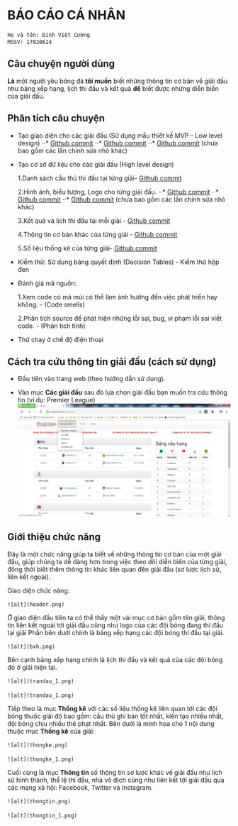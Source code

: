 # BÁO CÁO CÁ NHÂN
	Họ và tên: Đinh Việt Cường
	MSSV: 17020624
 ## Câu chuyện người dùng

**Là** một người yêu bóng đá 
**tôi muốn** biết những thông tin cơ bản về giải đấu như bảng xếp hạng, lịch thi đấu và kết quả 
**để** biết được những diễn biến của giải đấu.

## Phân tích câu chuyện
- Tạo giao diện cho các giải đấu.(Sử dụng mẫu thiết kế MVP - Low level design) 
	⋅⋅* [Github commit](https://github.com/duong17020661/INT2208-7-2019/commit/d3b6ba6a5afffbd9f32bfd2a7407d52fdf792cee) 
	⋅⋅* [Github commit](https://github.com/duong17020661/INT2208-7-2019/commit/8734e4a504902888e2935f7ccea1e46f3f97366b) 
	⋅⋅* [Github commit](https://github.com/duong17020661/INT2208-7-2019/commit/b261290353f2bb6a535e13320ecd597f8dbf9e87) 
	(chưa bao gồm các lần chỉnh sửa nhỏ khác)
- Tạo cơ sở dữ liệu cho các giải đấu (High level design)

	1.Danh sách cầu thủ thi đấu tại từng giải- [Github commit](https://github.com/duong17020661/INT2208-7-2019/commit/973bb210d0d110681def6cd1b22fc306892fd1b8)  
	
	2.Hình ảnh, biểu tượng, Logo cho từng giải đấu.
	⋅⋅* [Github commit](https://github.com/duong17020661/INT2208-7-2019/commit/52dce4218d69c3ced00fe98def126a6b129848bb)
	⋅⋅* [Github commit](https://github.com/duong17020661/INT2208-7-2019/commit/8734e4a504902888e2935f7ccea1e46f3f97366b)
	⋅⋅* [Github commit](https://github.com/duong17020661/INT2208-7-2019/commit/b261290353f2bb6a535e13320ecd597f8dbf9e87) 
	(chưa bao gồm các lần chỉnh sửa nhỏ khác)
	
	3.Kết quả và lịch thi đấu tại mỗi giải - [Github commit](https://github.com/duong17020661/INT2208-7-2019/commit/fcc26c9147033693db3ccead81bcac946444d6ef) 
 	
	4.Thông tin cơ bản khác của từng giải - [Github commit](https://github.com/duong17020661/INT2208-7-2019/commit/b261290353f2bb6a535e13320ecd597f8dbf9e87)

	5.Số liệu thống kê của từng giải- [Github commit](https://github.com/duong17020661/INT2208-7-2019/commit/2dc9d1e874bbdfe774ff6a4de201456806761a59)
	
- Kiểm thử: Sử dụng bảng quyết định (Decision Tables) - Kiểm thử hộp đen 	

- Đánh giá mã nguồn:

	1.Xem code có mã mùi có thể làm ảnh hưởng đến việc phát triển hay không. - (Code smells) 
	
	2.Phân tích source để phát hiện những lỗi sai, bug, vi phạm lỗi sai viết code. - (Phân tích tĩnh)  
- Thử chạy ở chế độ điện thoại 

## Cách tra cứu thông tin giải đấu (cách sử dụng)
- Đầu tiên vào trang web (theo hướng dẫn sử dụng).

- Vào mục **Các giải đấu** sau đó lựa chọn giải đấu bạn muốn tra cứu thông tin (ví dụ: Premier League)
    ![alt](trangchu.png) 
    

## Giới thiệu chức năng
    
   Đây là một chức năng giúp ta biết về những thông tin cơ bản của một giải đấu, giúp chúng ta dễ dàng hơn trong việc theo dõi diễn biến của từng giải, đồng thời biết thêm thông tin khác liên quan đến giải đấu (sơ lược lịch sử, liên kết ngoài). 

   Giao diện chức năng: 

   	![alt](header.png) 
   
   Ở giao diện đầu tiên ta có thể thấy một vài mục cơ bản gồm tên giải, thông tin liên kết ngoài tới giải đấu cũng như logo của các đội bóng đang thi đấu tại giải
   Phần bên dưới chính là bảng xếp hạng các đội bóng thi đấu tại giải.

   	![alt](bxh.png)
   
   Bên cạnh bảng xếp hạng chính là lịch thi đấu và kết quả của các đội bóng đó ở giải hiện tại. 
   	
   	![alt](trandau_1.png)
   	
   	![alt](trandau_1.png)
   
   Tiếp theo là mục **Thống kê** với các số liệu thống kê liên quan tới các đội bóng thuộc giải đó bao gồm: cầu thủ ghi bàn tốt nhất, kiến tạo nhiều nhất, đội bóng chịu nhiều thẻ phạt nhất. Bên dưới là minh họa cho 1 nội dung thuộc mục **Thống kê** của giải:
   	
   	![alt](thongke.png)	

   	![alt](thongke_1.png)

   Cuối cùng là mục **Thông tin** số thông tin sơ lược khác về giải đấu như lịch sử hình thành, thể lệ thi đấu, nhà vô địch cũng như liên kết tới giải đấu qua các mạng xã hội: Facebook, Twitter và Instagram.

   	![alt](thongtin.png) 

   	![alt](thongtin_1.png) 
   